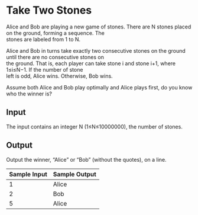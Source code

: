 # Take Two Stones

Alice and Bob are playing a new game of stones. There are N stones placed on the ground, forming a sequence. The\
stones are labeled from 1 to N.

Alice and Bob in turns take exactly two consecutive stones on the ground until there are no consecutive stones on\
the ground. That is, each player can take stone i and stone i+1, where 1≤i≤N−1. If the number of stone\
left is odd, Alice wins. Otherwise, Bob wins.

Assume both Alice and Bob play optimally and Alice plays first, do you know who the winner is?

## Input
The input contains an integer N (1≤N≤10000000), the number of stones.

## Output
Output the winner, “Alice” or “Bob” (without the quotes), on a line.

| Sample Input | Sample Output |
| ---          | ---           |
| 1            | Alice         |
| 2            | Bob           |
| 5            | Alice         |